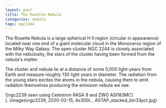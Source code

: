 ```yaml
---
layout: post
title: The Rosette Nebula
categories: nebula
tags: ngc2244
---
```


The Rosette Nebula is a large spherical H II region (circular in appearance) located near one end of a giant molecular cloud in the Monoceros region of the Milky Way Galaxy. The open cluster NGC 2244 is closely associated with the nebulosity, the stars of the cluster having been formed from the nebula's matter. 

The cluster and nebula lie at a distance of some 5,000 light-years from Earth and measure roughly 130 light years in diameter. The radiation from the young stars excites the atoms in the nebula, causing them to emit radiation themselves producing the emission nebula we see. 

![ngc2239 seen using Celestron RASA 8 and ZWO ASI183MC](..\images\ngc2239, 2020-02-15, 4x300L , ASTAP_stacked_bin33pct.jpg)